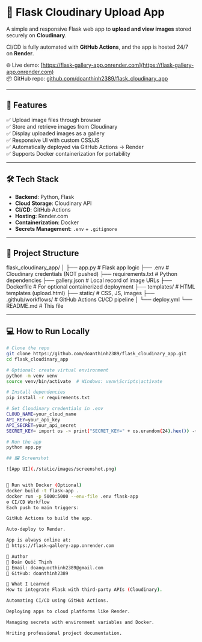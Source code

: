 # 📸 Flask Cloudinary Upload App

A simple and responsive Flask web app to **upload and view images** stored securely on **Cloudinary**.

CI/CD is fully automated with **GitHub Actions**, and the app is hosted 24/7 on **Render**.

🌐 Live demo: [https://flask-gallery-app.onrender.com](https://flask-gallery-app.onrender.com)  
📦 GitHub repo: [github.com/doanthinh2389/flask_cloudinary_app](https://github.com/doanthinh2389/flask_cloudinary_app)

---

## 🚀 Features

✅ Upload image files through browser  
✅ Store and retrieve images from Cloudinary  
✅ Display uploaded images as a gallery  
✅ Responsive UI with custom CSS/JS  
✅ Automatically deployed via GitHub Actions → Render  
✅ Supports Docker containerization for portability  

---

## 🛠️ Tech Stack

- **Backend**: Python, Flask  
- **Cloud Storage**: Cloudinary API  
- **CI/CD**: GitHub Actions  
- **Hosting**: Render.com  
- **Containerization**: Docker  
- **Secrets Management**: `.env` + `.gitignore`

---

## 📁 Project Structure

flask_cloudinary_app/
│
├── app.py # Flask app logic
├── .env # Cloudinary credentials (NOT pushed)
├── requirements.txt # Python dependencies
├── gallery.json # Local record of image URLs
├── Dockerfile # For optional containerized deployment
├── templates/ # HTML templates (upload.html)
├── static/ # CSS, JS, images
├── .github/workflows/ # GitHub Actions CI/CD pipeline
│ └── deploy.yml
└── README.md # This file

---

## 💻 How to Run Locally

```bash
# Clone the repo
git clone https://github.com/doanthinh2389/flask_cloudinary_app.git
cd flask_cloudinary_app

# Optional: create virtual environment
python -m venv venv
source venv/bin/activate  # Windows: venv\Scripts\activate

# Install dependencies
pip install -r requirements.txt

# Set Cloudinary credentials in .env
CLOUD_NAME=your_cloud_name
API_KEY=your_api_key
API_SECRET=your_api_secret
SECRET_KEY= import os -> print("SECRET_KEY=" + os.urandom(24).hex()) -> .env

# Run the app
python app.py

## 🖼️ Screenshot

![App UI](./static/images/screenshot.png)


🐳 Run with Docker (Optional)
docker build -t flask-app .
docker run -p 5000:5000 --env-file .env flask-app
⚙️ CI/CD Workflow
Each push to main triggers:

GitHub Actions to build the app.

Auto-deploy to Render.

App is always online at:
🔗 https://flask-gallery-app.onrender.com

🧠 Author
👤 Đoàn Quốc Thịnh
📧 Email: doanquocthinh2389@gmail.com
🔗 GitHub: doanthinh2389

🧾 What I Learned
How to integrate Flask with third-party APIs (Cloudinary).

Automating CI/CD using GitHub Actions.

Deploying apps to cloud platforms like Render.

Managing secrets with environment variables and Docker.

Writing professional project documentation.